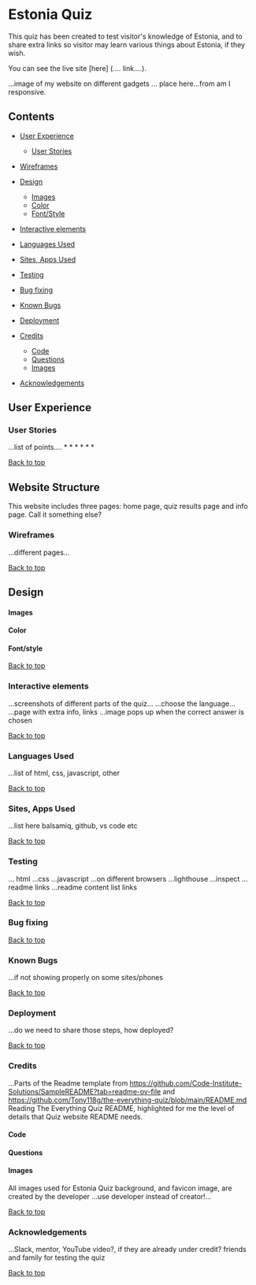 # Estonia Quiz

This quiz has been created to test visitor's knowledge of Estonia, and to share extra links so visitor may learn various things about Estonia, if they wish.

You can see the live site [here] (.... link....).

...image of my website on different gadgets ... place here...from am I responsive.

## __Contents__

* [User Experience](#user-experience)
  * [User Stories](#user-stories)

* [Wireframes](#wireframes)

* [Design](#design)
  * [Images](#images)
  * [Color](#color)
  * [Font/Style](#fontstyle)

* [Interactive elements](#interactive-elements)

* [Languages Used](#languages-used)

* [Sites, Apps Used](#sites-apps-used)

* [Testing](#testing)

* [Bug fixing](#bug-fixing)

* [Known Bugs](#known-bugs)

* [Deployment](#deployment)

* [Credits](#credits)
  * [Code](#code)
  * [Questions](#questions)
  * [Images](#images)

* [Acknowledgements](#acknowledgements)


## User Experience

### User Stories
...list of points....
*
*
*
*
*
*

[Back to top](#contents)

## Website Structure
This website includes three pages: home page, quiz results page and info page. Call it something else?

### Wireframes
...different pages...

[Back to top](#contents)

## Design
#### Images
#### Color
#### Font/style

[Back to top](#contents)

### Interactive elements
...screenshots of different parts of the quiz...
...choose the language...
...page with extra info, links
...image pops up when the correct answer is chosen

[Back to top](#contents)

### Languages Used
...list of html, css, javascript, other

[Back to top](#contents)

### Sites, Apps Used
...list here balsamiq, github, vs code etc

[Back to top](#contents)

### Testing
... html
...css
...javascript
...on different browsers
...lighthouse
...inspect
... readme links 
...readme content list links

[Back to top](#contents)

### Bug fixing

[Back to top](#contents)

### Known Bugs
...if not showing properly on some sites/phones

[Back to top](#contents)

### Deployment
...do we need to share those steps, how deployed?

[Back to top](#contents)

### Credits
...Parts of the Readme template from https://github.com/Code-Institute-Solutions/SampleREADME?tab=readme-ov-file 
and https://github.com/Tony118g/the-everything-quiz/blob/main/README.md 
Reading The Everything Quiz README, highlighted for me the level of details that Quiz website README needs. 

#### Code
#### Questions
#### Images 
All images used for Estonia Quiz background, and favicon image, are created by the developer
...use developer instead of creator!...

[Back to top](#contents)

### Acknowledgements
...Slack, mentor, YouTube video?, if they are already under credit? friends and family for testing the quiz

[Back to top](#contents)
